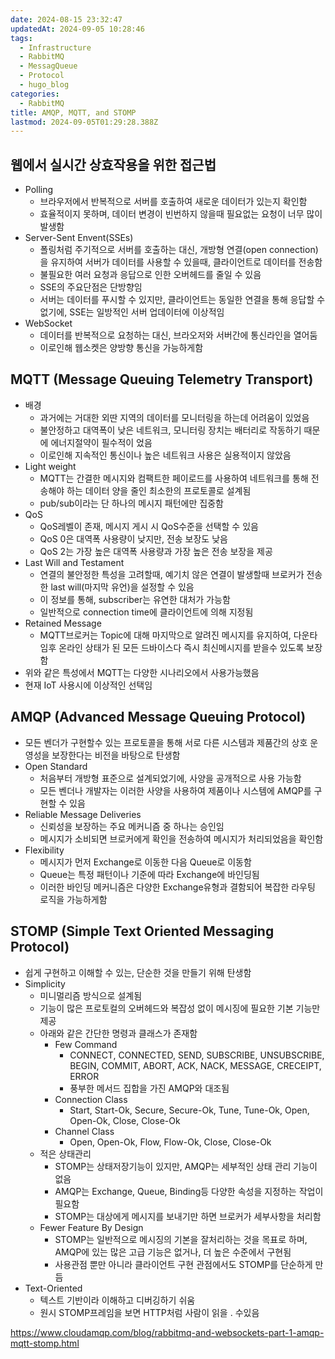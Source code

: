 ```yaml
---
date: 2024-08-15 23:32:47
updatedAt: 2024-09-05 10:28:46
tags:
  - Infrastructure
  - RabbitMQ
  - MessagQueue
  - Protocol
  - hugo_blog
categories:
  - RabbitMQ
title: AMQP, MQTT, and STOMP
lastmod: 2024-09-05T01:29:28.388Z
---
```

## 웹에서 실시간 상효작용을 위한 접근법

* Polling
  * 브라우저에서 반복적으로 서버를 호출하여 새로운 데이터가 있는지 확인함
  * 효율적이지 못하며, 데이터 변경이 빈번하지 않을때 필요없는 요청이 너무 많이 발생함
* Server-Sent Envent(SSEs)
  * 폴링처럼 주기적으로 서버를 호출하는 대신, 개방형 연결(open connection)을 유지하여 서버가 데이터를 사용할 수 있을때, 클라이언트로 데이터를 전송함
  * 불필요한 여러 요청과 응답으로 인한 오버헤드를 줄일 수 있음
  * SSE의 주요단점은 단방향임
  * 서버는 데이터를 푸시할 수 있지만, 클라이언트는 동일한 연결을 통해 응답할 수 없기에, SSE는 일방적인 서버 업데이터에 이상적임
* WebSocket
  * 데이터를 반복적으로 요청하는 대신, 브라오저와 서버간에 통신라인을 열어둠
  * 이로인해 웹소켓은 양방향 통신을 가능하게함

## MQTT (Message Queuing Telemetry Transport)

* 배경
  * 과거에는 거대한 외딴 지역의 데이터를 모니터링을 하는데 어려움이 있었음
  * 불안정하고 대역폭이 낮은 네트워크, 모니터링 장치는 배터리로 작동하기 때문에 에너지절약이 필수적이 었음
  * 이로인해 지속적인 통신이나 높은 네트워크 사용은 실용적이지 않았음
* Light weight
  * MQTT는 간결한 메시지와 컴팩트한 페이로드를 사용하여 네트워크를 통해 전송해야 하는 데이터 양을 줄인 최소한의 프로토콜로 설계됨
  * pub/sub이라는 단 하나의 메시지 패턴에만 집중함
* QoS
  * QoS레벨이 존재, 메시지 게시 시 QoS수준을 선택할 수 있음
  * QoS 0은 대역폭 사용량이 낮지만, 전송 보장도 낮음
  * QoS 2는 가장 높은 대역폭 사용량과 가장 높은 전송 보장을 제공
* Last Will and Testament
  * 연결의 불안정한 특성을 고려할때, 예기치 않은 연결이 발생할때 브로커가 전송한 last will(마지막 유언)을 설정할 수 있음
  * 이 정보를 통해, subscriber는 유연한 대처가 가능함
  * 일반적으로 connection time에 클라이언트에 의해 지정됨
* Retained Message
  * MQTT브로커는 Topic에 대해 마지막으로 알려진 메시지를 유지하여, 다운타임후 온라인 상태가 된 모든 드바이스다 즉시 최신메시지를 받을수 있도록 보장함
* 위와 같은 특성에서 MQTT는 다양한 시나리오에서 사용가능했음
* 현재 IoT 사용시에 이상적인 선택임

## AMQP (Advanced Message Queuing Protocol)

* 모든 벤더가 구현할수 있는 프로토콜을 통해 서로 다른 시스템과 제품간의 상호 운영성을 보장한다는 비전을 바탕으로 탄생함
* Open Standard
  * 처음부터 개방형 표준으로 설계되었기에, 사양을 공개적으로 사용 가능함
  * 모든 벤더나 개발자는 이러한 사양을 사용하여 제품이나 시스템에 AMQP를 구현할 수 있음
* Reliable Message Deliveries
  * 신뢰성을 보장하는 주요 메커니즘 중 하나는 승인임
  * 메시지가 소비되면 브로커에게 확인을 전송하여 메시지가 처리되었음을 확인함
* Flexibility
  * 메시지가 먼저 Exchange로 이동한 다음 Queue로 이동함
  * Queue는 특정 패턴이나 기준에 따라 Exchange에 바인딩됨
  * 이러한 바인딩 메커니즘은 다양한 Exchange유형과 결함되어 복잡한 라우팅 로직을 가능하게함

## STOMP (Simple Text Oriented Messaging Protocol)

* 쉽게 구현하고 이해할 수 있는, 단순한 것을 만들기 위해 탄생함
* Simplicity
  * 미니멀리즘 방식으로 설계됨
  * 기능이 많은 프로토컬의 오버헤드와 복잡성 없이 메시징에 필요한 기본 기능만 제공
  * 아래와 같은 간단한 명령과 클래스가 존재함
    * Few Command
      * CONNECT, CONNECTED, SEND, SUBSCRIBE, UNSUBSCRIBE, BEGIN, COMMIT, ABORT, ACK, NACK, MESSAGE, CRECEIPT, ERROR
      * 풍부한 메서드 집합을 가진 AMQP와 대조됨
    * Connection Class
      * Start, Start-Ok, Secure, Secure-Ok, Tune, Tune-Ok, Open, Open-Ok, Close, Close-Ok
    * Channel Class
      * Open, Open-Ok, Flow, Flow-Ok, Close, Close-Ok
  * 적은 상태관리
    * STOMP는 상태저장기능이 있지만, AMQP는 세부적인 상태 관리 기능이 없음
    * AMQP는 Exchange, Queue, Binding등 다양한 속성을 지정하는 작업이 필요함
    * STOMP는 대상에게 메시지를 보내기만 하면 브로커가 세부사항을 처리함
  * Fewer Feature By Design
    * STOMP는 일반적으로 메시징의 기본을 잘처리하는 것을 목표로 하며, AMQP에 있는 많은 고급 기능은 없거나, 더 높은 수준에서 구현됨
    * 사용관점 뿐만 아니라 클라이언트 구현 관점에서도 STOMP를 단순하게 만듬
* Text-Oriented
  * 텍스트 기반이라 이해하고 디버깅하기 쉬움
  * 원시 STOMP프레임을 보면 HTTP처럼 사람이 읽을 . 수있음

https://www.cloudamqp.com/blog/rabbitmq-and-websockets-part-1-amqp-mqtt-stomp.html
